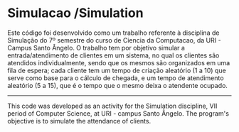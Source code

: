 # Simulacao /Simulation

Este código foi desenvolvido como um trabalho referente à disciplina de Simulação do
7º semestre do curso de Ciencia da Computacao, da URI - Campus Santo Ângelo.
O trabalho tem por objetivo simular a entrada/atendimento de clientes em um sistema,
no qual os clientes são atendidos individualmente, sendo que os mesmos são organizados 
em uma fila de espera; cada cliente tem um tempo de criação aleatório (1 a 10) que 
serve como base para o cálculo de chegada, e um tempo de atendimento aleatório (5 a 15), 
que é o tempo que o mesmo deixa o atendente ocupado.

---

This code was developed as an activity for the Simulation discipline, VII period of Computer
Science, at URI - campus Santo Ângelo. The program's objective is to simulate the attendance
of clients.
